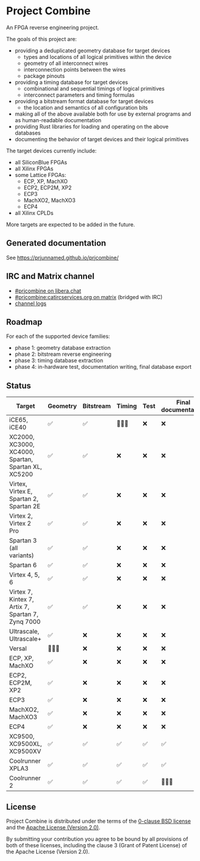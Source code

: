 # Project Combine

An FPGA reverse engineering project.

The goals of this project are:

- providing a deduplicated geometry database for target devices
  - types and locations of all logical primitives within the device
  - geometry of all interconnect wires
  - interconnection points between the wires
  - package pinouts
- providing a timing database for target devices
  - combinational and sequential timings of logical primitives
  - interconnect parameters and timing formulas
- providing a bitstream format database for target devices
  - the location and semantics of all configuration bits
- making all of the above available both for use by external programs and as human-readable documentation
- providing Rust libraries for loading and operating on the above databases
- documenting the behavior of target devices and their logical primitives

The target devices currently include:

- all SiliconBlue FPGAs
- all Xilinx FPGAs
- some Lattice FPGAs:
  - ECP, XP, MachXO
  - ECP2, ECP2M, XP2
  - ECP3
  - MachXO2, MachXO3
  - ECP4
- all Xilinx CPLDs

More targets are expected to be added in the future.

## Generated documentation

See https://prjunnamed.github.io/prjcombine/

## IRC and Matrix channel

- [#prjcombine on libera.chat](https://web.libera.chat/?channel=#prjcombine)
- [#prjcombine:catircservices.org on matrix](https://matrix.to/#/#prjcombine:catircservices.org) (bridged with IRC)
- [channel logs](https://libera.irclog.whitequark.org/prjcombine/)

## Roadmap

For each of the supported device families:

- phase 1: geometry database extraction
- phase 2: bitstream reverse engineering
- phase 3: timing database extraction
- phase 4: in-hardware test, documentation writing, final database export

## Status

| Target                                              | Geometry | Bitstream | Timing | Test | Final documentation |
| --------------------------------------------------- | -------- | --------- | ------ | ---- | ------------------- |
| iCE65, iCE40                                        | ✅        | ✅         | 👷🏼‍♀️      | ❌    | ❌                   |
| XC2000, XC3000, XC4000, Spartan, Spartan XL, XC5200 | ✅        | ✅         | ❌      | ❌    | ❌                   |
| Virtex, Virtex E, Spartan 2, Spartan 2E             | ✅        | ✅         | ❌      | ❌    | ❌                   |
| Virtex 2, Virtex 2 Pro                              | ✅        | ✅         | ❌      | ❌    | ❌                   |
| Spartan 3 (all variants)                            | ✅        | ✅         | ❌      | ❌    | ❌                   |
| Spartan 6                                           | ✅        | ✅         | ❌      | ❌    | ❌                   |
| Virtex 4, 5, 6                                      | ✅        | ✅         | ❌      | ❌    | ❌                   |
| Virtex 7, Kintex 7, Artix 7, Spartan 7, Zynq 7000   | ✅        | ✅         | ❌      | ❌    | ❌                   |
| Ultrascale, Ultrascale+                             | ✅        | ❌         | ❌      | ❌    | ❌                   |
| Versal                                              | 👷🏼‍♀️        | ❌         | ❌      | ❌    | ❌                   |
| ECP, XP, MachXO                                     | ✅        | ❌         | ❌      | ❌    | ❌                   |
| ECP2, ECP2M, XP2                                    | ✅        | ❌         | ❌      | ❌    | ❌                   |
| ECP3                                                | ✅        | ❌         | ❌      | ❌    | ❌                   |
| MachXO2, MachXO3                                    | ✅        | ❌         | ❌      | ❌    | ❌                   |
| ECP4                                                | ✅        | ❌         | ❌      | ❌    | ❌                   |
| XC9500, XC9500XL, XC9500XV                          | ✅        | ✅         | ✅      | ✅    | ✅                   |
| Coolrunner XPLA3                                    | ✅        | ✅         | ✅      | ✅    | ✅                   |
| Coolrunner 2                                        | ✅        | ✅         | ✅      | ✅    | 👷🏼‍♀️                   |

## License

Project Combine is distributed under the terms of the [0-clause BSD license](LICENSE-0BSD.txt) and the [Apache License (Version 2.0)](LICENSE-Apache-2.0.txt).

By submitting your contribution you agree to be bound by all provisions of both of these licenses, including the clause 3 (Grant of Patent License) of the Apache License (Version 2.0).

